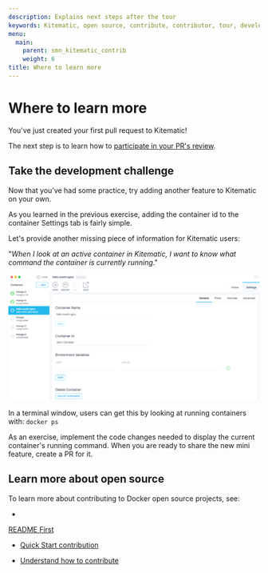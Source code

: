 ```yaml
---
description: Explains next steps after the tour
keywords: Kitematic, open source, contribute, contributor, tour, development, contribute
menu:
  main:
    parent: smn_kitematic_contrib
    weight: 6
title: Where to learn more
---
```


# Where to learn more

You've just created your first pull request to Kitematic!

The next
step is to learn how to <a href="http://docs.docker.com/opensource/workflow/review-pr/" target="_blank">participate in your PR's
review</a>.

## Take the development challenge

Now that you’ve had some practice, try adding another feature to Kitematic on your own.

As you learned in the previous exercise, adding the container id to the container Settings tab is fairly simple.

Let's provide another missing piece of information for Kitematic users:

"_When I look at an active container in Kitematic, I want to know what command the container is currently running_."

![An active container in Kitematic](images/kitematic_gui_container_id.png)

In a terminal window, users can get this by looking at running containers with: `docker ps`

As an exercise, implement the code changes needed to display the current container's running command. When you are ready to share the new mini feature, create a PR for it.

## Learn more about open source
To learn more about contributing to Docker open source projects, see:

* <a href="http://docs.docker.com/opensource/project/who-written-for/" target="_blank">
 README First</a>

* <a href="http://docs.docker.com/opensource/code/" target="_blank"> Quick Start contribution </a>

* <a href="http://docs.docker.com/opensource/workflow/make-a-contribution/" target="_blank"> Understand how to contribute </a>